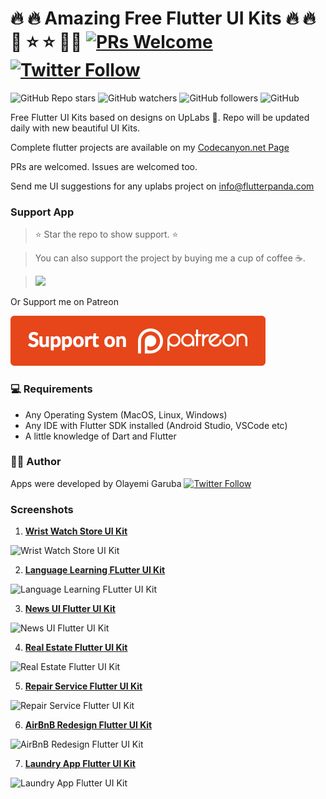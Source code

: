 # 🔥 🔥 Amazing Free Flutter UI Kits 🔥 🔥 💫 ⭐️ ⭐️ 👨‍💻 [![PRs Welcome](https://img.shields.io/badge/PRs-welcome-brightgreen.svg?style=flat-square)](http://makeapullrequest.com) [![Twitter Follow](https://img.shields.io/twitter/follow/iam_olayemii.svg?style=social)](https://twitter.com/iam_olayemii)

![GitHub Repo stars](https://img.shields.io/github/stars/olayemii/flutter-ui-kits?style=social) ![GitHub watchers](https://img.shields.io/github/watchers/olayemii/flutter-ui-kits?style=social) ![GitHub followers](https://img.shields.io/github/followers/olayemii?style=social) ![GitHub](https://img.shields.io/github/license/olayemii/flutter-ui-kits)

Free Flutter UI Kits based on designs on UpLabs 💓.
Repo will be updated daily with new beautiful UI Kits.

Complete flutter projects are available on my <a href="https://codecanyon.net/user/chris2code/portfolio">Codecanyon.net Page</a>

PRs are welcomed. Issues are welcomed too.

Send me UI suggestions for any uplabs project on <a href="mailto:info@flutterpanda.com">info@flutterpanda.com</a>

### Support App

> ⭐️ Star the repo to show support. ⭐️

> You can also support the project by buying me a cup of coffee ☕️.

> <a href="https://www.buymeacoffee.com/xPGLYEr"><img src="https://img.buymeacoffee.com/button-api/?text=Buy me a coffee&emoji=&slug=xPGLYEr&button_colour=BD5FFF&font_colour=ffffff&font_family=Cookie&outline_colour=000000&coffee_colour=FFDD00"></a>

Or Support me on Patreon

<a href="https://www.patreon.com/bePatron?u=48456662" data-patreon-widget-type="become-patron-button"><img src="https://raw.githubusercontent.com/codebard/patron-button-and-widgets-by-codebard/master/images/patreon-medium-button.png" alt="Become a Patreon!" /></a>

### 💻 Requirements

- Any Operating System (MacOS, Linux, Windows)
- Any IDE with Flutter SDK installed (Android Studio, VSCode etc)
- A little knowledge of Dart and Flutter

### 👨‍💻 Author

Apps were developed by Olayemi Garuba [![Twitter Follow](https://img.shields.io/twitter/follow/iam_olayemii.svg?style=social)](https://twitter.com/iam_olayemii)

### Screenshots

1. **[Wrist Watch Store UI Kit](https://github.com/OLayemii/flutter-ui-kits/tree/main/watch_cart_ui)**

![Wrist Watch Store UI Kit](https://res.cloudinary.com/olayemii/image/upload/v1611749048/assets/watch-2_bkwhgq.png)

2. **[Language Learning FLutter UI Kit](https://github.com/OLayemii/flutter-ui-kits/tree/main/language_learning_ui)**

![Language Learning FLutter UI Kit](https://res.cloudinary.com/olayemii/image/upload/v1611749059/assets/language-2_mucrku.png)

3. **[News UI Flutter UI Kit](https://github.com/OLayemii/flutter-ui-kits/tree/main/news_ui)**

![News UI Flutter UI Kit](https://res.cloudinary.com/olayemii/image/upload/v1611747065/assets/news2_akuwyc.jpg)

4. **[Real Estate Flutter UI Kit](https://github.com/OLayemii/flutter-ui-kits/tree/main/real_estate_ui)**

![Real Estate Flutter UI Kit](https://res.cloudinary.com/olayemii/image/upload/v1611746933/assets/house2_cjn9gl.jpg)

5. **[Repair Service Flutter UI Kit](https://github.com/OLayemii/flutter-ui-kits/tree/main/repair_service_ui)**

![Repair Service Flutter UI Kit](https://res.cloudinary.com/olayemii/image/upload/v1611747011/assets/repair-mockup_lap0n1.png)

6. **[AirBnB Redesign Flutter UI Kit](https://github.com/OLayemii/flutter-ui-kits/tree/main/airbnb_redesign_ui)**

![AirBnB Redesign Flutter UI Kit](https://res.cloudinary.com/olayemii/image/upload/v1611747017/assets/airbnb-mockup_bs3o3z.png)

7. **[Laundry App Flutter UI Kit](https://github.com/OLayemii/flutter-ui-kits/tree/main/laundry_app_ui)**

![Laundry App Flutter UI Kit](https://res.cloudinary.com/olayemii/image/upload/v1611749849/assets/laundry-main_znvlqd.png)
